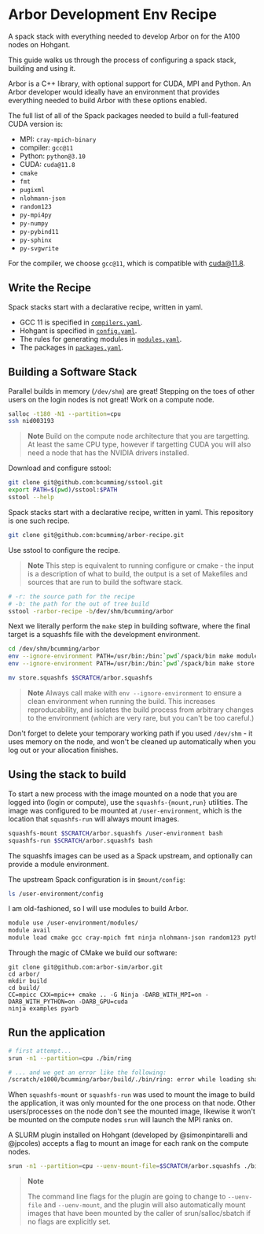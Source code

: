 # Arbor Development Env Recipe

A spack stack with everything needed to develop Arbor on for the A100 nodes on Hohgant.

This guide walks us through the process of configuring a spack stack, building and using it.

Arbor is a C++ library, with optional support for CUDA, MPI and Python. An Arbor developer would ideally have an environment that provides everything needed to build Arbor with these options enabled.

The full list of all of the Spack packages needed to build a full-featured CUDA version is:
- MPI: `cray-mpich-binary`
- compiler: `gcc@11`
- Python: `python@3.10`
- CUDA: `cuda@11.8`
- `cmake`
- `fmt`
- `pugixml`
- `nlohmann-json`
- `random123`
- `py-mpi4py`
- `py-numpy`
- `py-pybind11`
- `py-sphinx`
- `py-svgwrite`

For the compiler, we choose `gcc@11`, which is compatible with cuda@11.8.

## Write the Recipe

Spack stacks start with a declarative recipe, written in yaml.

- GCC 11 is specified in [`compilers.yaml`](compilers.yaml).
- Hohgant is specified in [`config.yaml`](config.yaml).
- The rules for generating modules in [`modules.yaml`](modules.yaml).
- The packages in [`packages.yaml`](packages.yaml).

## Building a Software Stack

Parallel builds in memory (`/dev/shm`)  are great!
Stepping on the toes of other users on the login nodes is not great!
Work on a compute node.

```bash
salloc -t180 -N1 --partition=cpu
ssh nid003193
```

> **Note**
> Build on the compute node architecture that you are targetting.
> At least the same CPU type, however if targetting CUDA you will also need a
> node that has the NVIDIA drivers installed.

Download and configure sstool:

```bash
git clone git@github.com:bcumming/sstool.git
export PATH=$(pwd)/sstool:$PATH
sstool --help
```

Spack stacks start with a declarative recipe, written in yaml.
This repository is one such recipe.

```bash
git clone git@github.com:bcumming/arbor-recipe.git
```

Use sstool to configure the recipe.

> **Note**
> This step is equivalent to running configure or cmake - the input is a
> description of what to build, the output is a set of Makefiles and sources
> that are run to build the software stack.

```bash
# -r: the source path for the recipe
# -b: the path for the out of tree build
sstool -rarbor-recipe -b/dev/shm/bcumming/arbor
```

Next we literally perform the `make` step in building software, where the final target is a squashfs file with the development environment.

```bash
cd /dev/shm/bcumming/arbor
env --ignore-environment PATH=/usr/bin:/bin:`pwd`/spack/bin make modules -j64
env --ignore-environment PATH=/usr/bin:/bin:`pwd`/spack/bin make store.squashfs

mv store.squashfs $SCRATCH/arbor.squashfs
```

> **Note**
> Always call make with `env --ignore-environment` to ensure a clean environment
> when running the build. This increases reproducability, and isolates the build process
> from arbitrary changes to the environment (which are very rare, but you can't
> be too careful.)

Don't forget to delete your temporary working path if you used `/dev/shm` - it uses memory on the node, and won't be cleaned up automatically when you log out or your allocation finishes.

## Using the stack to build

To start a new process with the image mounted on a node that you are logged into (login or compute), use the `squashfs-{mount,run}` utilities.
The image was configured to be mounted at `/user-environment`, which is the location that `squashfs-run` will always mount images.

```bash
squashfs-mount $SCRATCH/arbor.squashfs /user-environment bash
squashfs-run $SCRATCH/arbor.squashfs bash
```

The squashfs images can be used as a Spack upstream, and optionally can provide a module environment.

The upstream Spack configuration is in `$mount/config`:

```bash
ls /user-environment/config
```

I am old-fashioned, so I will use modules to build Arbor.

```bash
module use /user-environment/modules/
module avail
module load cmake gcc cray-mpich fmt ninja nlohmann-json random123 python cuda pugixml py-pybind11
```

Through the magic of CMake we build our software:

```
git clone git@github.com:arbor-sim/arbor.git
cd arbor/
mkdir build
cd build/
CC=mpicc CXX=mpic++ cmake .. -G Ninja -DARB_WITH_MPI=on -DARB_WITH_PYTHON=on -DARB_GPU=cuda
ninja examples pyarb
```

## Run the application

```bash
# first attempt...
srun -n1 --partition=cpu ./bin/ring

# ... and we get an error like the following:
/scratch/e1000/bcumming/arbor/build/./bin/ring: error while loading shared libraries: libpugixml.so.1: cannot open shared object file: No such file or directory
```

When `squashfs-mount` or `squashfs-run` was used to mount the image to build the application, it was only mounted for the one process on that node. Other users/processes on the node don't see the mounted image, likewise it won't be mounted on the compute nodes `srun` will launch the MPI ranks on.

A SLURM plugin installed on Hohgant (developed by @simonpintarelli and @jpcoles) accepts a flag to mount an image for each rank on the compute nodes.

```bash
srun -n1 --partition=cpu --uenv-mount-file=$SCRATCH/arbor.squashfs ./bin/ring
```

> **Note**
>
> The command line flags for the plugin are going to change to `--uenv-file` and `--uenv-mount`,
> and the plugin will also automatically mount images that have been mounted by the caller of
> srun/salloc/sbatch if no flags are explicitly set.

